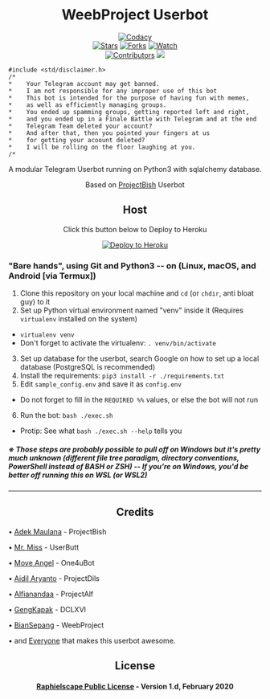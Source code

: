 <h1 align="center">WeebProject Userbot</h1>
<p align="center">
    <a href="https://app.codacy.com/gh/masbentoooredoo/WeebProject/dashboard"> <img src="https://img.shields.io/codacy/grade/a723cb464d5a4d25be3152b5d71de82d?color=soft-green&logo=codacy&style=flat" alt="Codacy" /></a><br>
    <a href="https://github.com/masbentoooredoo/WeebProject/stargazers"> <img src="https://img.shields.io/github/stars/masbentoooredoo/WeebProject?color=yellow&logo=github&style=flat" alt="Stars" /></a>
    <a href="https://github.com/masbentoooredoo/WeebProject/network/members"> <img src="https://img.shields.io/github/forks/masbentoooredoo/WeebProject?color=yellow&logo=github&style=flat" alt="Forks" /></a>
    <a href="https://github.com/masbentoooredoo/WeebProject/watchers"> <img src="https://img.shields.io/github/watchers/masbentoooredoo/WeebProject?color=yellow&logo=github&style=flat" alt="Watch" /></a><br>
    <a href="https://github.com/masbentoooredoo/WeebProject/graphs/contributors"> <img src="https://img.shields.io/github/contributors/masbentoooredoo/WeebProject?color=blue&style=flat" alt="Contributors" /></a>
    <a href="https://pypi.org/project/Telethon/"> <img src="https://img.shields.io/pypi/v/telethon?label=telethon&logo=pypi&logoColor=white&style=flat" /></a>
</p>

```
#include <std/disclaimer.h>
/*
*    Your Telegram account may get banned.
*    I am not responsible for any improper use of this bot
*    This bot is intended for the purpose of having fun with memes,
*    as well as efficiently managing groups.
*    You ended up spamming groups, getting reported left and right,
*    and you ended up in a Finale Battle with Telegram and at the end
*    Telegram Team deleted your account?
*    And after that, then you pointed your fingers at us
*    for getting your acoount deleted?
*    I will be rolling on the floor laughing at you.
/*
```
<p align="center">A modular Telegram Userbot running on Python3 with sqlalchemy database.</p>
<p align="center">Based on <a href="https://github.com/adekmaulana/ProjectBish">ProjectBish</a> Userbot</p>

<h2 align="center">Host</h2>
<p align="center">Click this button below to Deploy to Heroku</p>
<p align="center"><a href="https://heroku.com/deploy?template=https://github.com/masbentoooredoo/WeebProject/tree/master"> <img src="https://www.herokucdn.com/deploy/button.png" alt="Deploy to Heroku"/></a></p>

### "Bare hands", using Git and Python3 -- on (Linux, macOS, and Android [via Termux])
1. Clone this repository on your local machine and `cd` (or `chdir`, anti bloat guy) to it
2. Set up Python virtual environment named "venv" inside it (Requires `virtualenv` installed on the system)
  - `virtualenv venv`
  - Don't forget to activate the virtualenv: `. venv/bin/activate`
3. Set up database for the userbot, search Google on how to set up a local database (PostgreSQL is recommended)
4. Install the requirements: `pip3 install -r ./requirements.txt`
5. Edit `sample_config.env` and save it as `config.env`
  - Do not forget to fill in the `REQUIRED %%` values, or else the bot will not run
6. Run the bot: `bash ./exec.sh`
  - Protip: See what `bash ./exec.sh --help` tells you

##### ※ Those steps are probably possible to pull off on Windows but it's pretty much unknown (different file tree paradigm, directory conventions, PowerShell instead of BASH or ZSH) -- If you're on Windows, you'd be better off running this on WSL (or WSL2)
---

<h2 align="center">Credits</h2>
<p align="left">• <a href="https://github.com/adekmaulana">Adek Maulana</a> - ProjectBish</p>
<p align="left">• <a href="https://github.com/keselekpermen69">Mr. Miss</a> - UserButt</p>
<p align="left">• <a href="https://github.com/MoveAngel">Move Angel</a> - One4uBot</p>
<p align="left">• <a href="https://github.com/aidilaryanto">Aidil Aryanto</a> - ProjectDils</p>
<p align="left">• <a href="https://github.com/alfianandaa">Alfianandaa</a> - ProjectAlf</p>
<p align="left">• <a href="https://github.com/GengKapak">GengKapak</a> - DCLXVI</p>
<p align="left">• <a href="https://github.com/BianSepang">BianSepang</a> - WeebProject</p>
<p align="left">• and <a href="https://github.com/BianSepang/WeebProject/graphs/contributors">Everyone</a> that makes this userbot awesome.</p>

<h2 align="center">License</h2>
<h4 align="center"><a href="https://github.com/BianSepang/WeebProject/blob/master/LICENSE">Raphielscape Public License</a> - Version 1.d, February 2020</h4>
